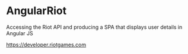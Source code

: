 # AngularRiot
Accessing the Riot API and producing a SPA that displays user details in Angular JS

https://developer.riotgames.com
